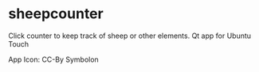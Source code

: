 # sheepcounter
Click counter to keep track of sheep or other elements.
Qt app for Ubuntu Touch

App Icon: CC-By Symbolon
